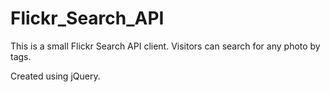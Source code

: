 # Flickr_Search_API
This is a small Flickr Search API client. Visitors can search for any photo by tags.

Created using jQuery.

